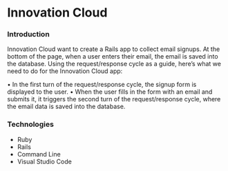 # Innovation Cloud

### Introduction
Innovation Cloud want to create a Rails app to collect email signups. At the bottom of the page, when a user enters their email, the email is saved into the database.
Using the request/response cycle as a guide, here’s what we need to do for the Innovation Cloud app:

•	In the first turn of the request/response cycle, the signup form is displayed to the user.
•	When the user fills in the form with an email and submits it, it triggers the second turn of the request/response cycle, where the email data is saved into the database.

### Technologies
- Ruby
- Rails
- Command Line
- Visual Studio Code 
